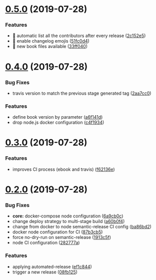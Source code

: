 # [0.5.0](https://github.com/rcmoutinho/ebook-with-asciidoctor/compare/v0.4.0...v0.5.0) (2019-07-28)


### Features

* 🎸 automatic list all the contributors after every release ([2c152e5](https://github.com/rcmoutinho/ebook-with-asciidoctor/commit/2c152e5))
* 🎸 enable changelog emojis ([51fc0d4](https://github.com/rcmoutinho/ebook-with-asciidoctor/commit/51fc0d4))
* 🎸 new book files available ([33ff040](https://github.com/rcmoutinho/ebook-with-asciidoctor/commit/33ff040))

# [0.4.0](https://github.com/rcmoutinho/ebook-with-asciidoctor/compare/v0.3.0...v0.4.0) (2019-07-28)


### Bug Fixes

* travis version to match the previous stage generated tag ([2aa7cc0](https://github.com/rcmoutinho/ebook-with-asciidoctor/commit/2aa7cc0))


### Features

* define book version by parameter ([a6f141d](https://github.com/rcmoutinho/ebook-with-asciidoctor/commit/a6f141d))
* drop node.js docker configuration ([c4f1934](https://github.com/rcmoutinho/ebook-with-asciidoctor/commit/c4f1934))

# [0.3.0](https://github.com/rcmoutinho/ebook-with-asciidoctor/compare/v0.2.0...v0.3.0) (2019-07-28)


### Features

* improves CI process (ebook and travis) ([f62136e](https://github.com/rcmoutinho/ebook-with-asciidoctor/commit/f62136e))

# [0.2.0](https://github.com/rcmoutinho/ebook-with-asciidoctor/compare/v0.1.0...v0.2.0) (2019-07-28)


### Bug Fixes

* **core:** docker-compose node configuration ([6a9cb0c](https://github.com/rcmoutinho/ebook-with-asciidoctor/commit/6a9cb0c))
* change deploy strategy to multi-stage build ([a60b0f4](https://github.com/rcmoutinho/ebook-with-asciidoctor/commit/a60b0f4))
* change from docker to node semantic-release CI config ([ba86bd2](https://github.com/rcmoutinho/ebook-with-asciidoctor/commit/ba86bd2))
* docker node configuration for CI ([87b3cb5](https://github.com/rcmoutinho/ebook-with-asciidoctor/commit/87b3cb5))
* force no-dry-run on semantic-release ([1913c5f](https://github.com/rcmoutinho/ebook-with-asciidoctor/commit/1913c5f))
* node CI configuration ([282777a](https://github.com/rcmoutinho/ebook-with-asciidoctor/commit/282777a))


### Features

* applying automated-release ([ef1c844](https://github.com/rcmoutinho/ebook-with-asciidoctor/commit/ef1c844))
* trigger a new release ([08fb125](https://github.com/rcmoutinho/ebook-with-asciidoctor/commit/08fb125))
